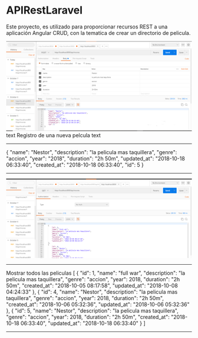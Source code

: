 # APIRestLaravel
Este proyecto, es utilizado para proporcionar recursos REST a una aplicación Angular CRUD, con la tematica de crear un directorio de pelicula.

![imagen de entrada](https://github.com/DNimdis/APIRestLaravel/blob/master/public/img/imgWiki/Captura.PNG)
text
Registro de una nueva pelcula
text
***
{
    "name": "Nestor",
    "description": "la pelicula mas taquillera",
    "genre": "accion",
    "year": "2018",
    "duration": "2h 50m",
    "updated_at": "2018-10-18 06:33:40",
    "created_at": "2018-10-18 06:33:40",
    "id": 5
}
***

![imagen de entrada](https://github.com/DNimdis/APIRestLaravel/blob/master/public/img/imgWiki/Captura2.PNG)

***
Mostrar todos las peliculas
[
    {
        "id": 1,
        "name": "full war",
        "description": "la pelicula mas taquillera",
        "genre": "accion",
        "year": 2018,
        "duration": "2h 50m",
        "created_at": "2018-10-05 08:17:58",
        "updated_at": "2018-10-08 04:24:33"
    },
    {
        "id": 4,
        "name": "Nestor",
        "description": "la pelicula mas taquillera",
        "genre": "accion",
        "year": 2018,
        "duration": "2h 50m",
        "created_at": "2018-10-06 05:32:36",
        "updated_at": "2018-10-06 05:32:36"
    },
    {
        "id": 5,
        "name": "Nestor",
        "description": "la pelicula mas taquillera",
        "genre": "accion",
        "year": 2018,
        "duration": "2h 50m",
        "created_at": "2018-10-18 06:33:40",
        "updated_at": "2018-10-18 06:33:40"
    }
]
****
